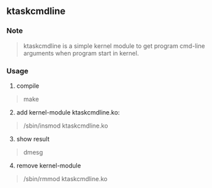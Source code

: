 ## ktaskcmdline

### Note
> ktaskcmdline is a simple kernel module to get program cmd-line arguments when program start in kernel.

### Usage
1. compile
> make
2. add kernel-module ktaskcmdline.ko:
> /sbin/insmod ktaskcmdline.ko
3. show result
> dmesg
4. remove kernel-module
> /sbin/rmmod ktaskcmdline.ko
